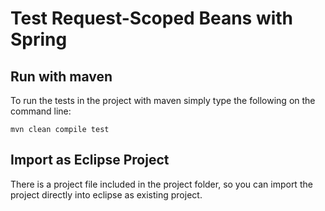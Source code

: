 Test Request-Scoped Beans with Spring
=========================================

Run with maven
-------------------------

To run the tests in the project with maven simply type the following on the command line:  

    mvn clean compile test

Import as Eclipse Project
----------------------------
There is a project file included in the project folder, so you can import the project directly into eclipse as existing project.



